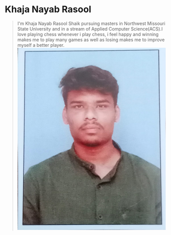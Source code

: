 # Khaja Nayab Rasool

> I'm Khaja Nayab Rasool Shaik pursuing masters in Northwest Missouri State University and in a stream of Applied Computer Science(ACS).I love playing chess whenever i play chess, i feel happy and winning makes me to play many games as well as losing makes me to improve myself a better player.
![Rasool](<My Image.jpeg>)